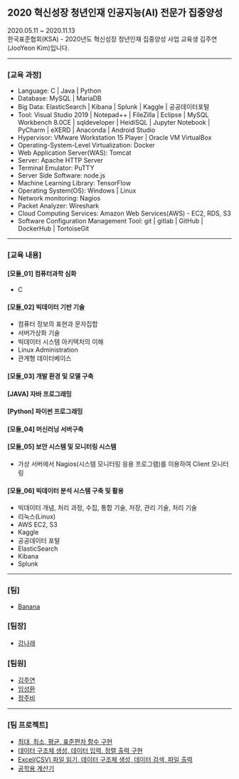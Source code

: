 ## 2020 혁신성장 청년인재 인공지능(AI) 전문가 집중양성
2020.05.11 ~ 2020.11.13 <br>
한국표준협회(KSA) - 2020년도 혁신성장 청년인재 집중양성 사업 교육생 김주연(JooYeon Kim)입니다. <br>
<hr>
<h3>[교육 과정]</h3>
<ul>
  <li> Language: C | Java | Python </li>
  <li> Database: MySQL | MariaDB</li>
  <li> Big Data: ElasticSearch | Kibana | Splunk | Kaggle | 공공데이터포털</li>
  <li> Tool: Visual Studio 2019 | Notepad++ | FileZilla | Eclipse | MySQL Workbench 8.0CE | sqldeveloper | HeidiSQL | Jupyter Notebook | PyCharm | eXERD | Anaconda | Android Studio  </li>
  <li> Hypervisor: VMware Workstation 15 Player | Oracle VM VirtualBox </li>
  <li> Operating-System-Level Virtualization: Docker </li>
  <li> Web Application Server(WAS): Tomcat </li>
  <li> Server: Apache HTTP Server </li>
  <li> Terminal Emulator: PuTTY</li>
  <li> Server Side Software: node.js </li>
  <li> Machine Learning Library: TensorFlow </li>
  <li> Operating System(OS): Windows | Linux </li>
  <li> Network monitoring: Nagios </li>
  <li> Packet Analyzer: Wireshark </li>
  <li> Cloud Computing Services: Amazon Web Services(AWS) - EC2, RDS, S3 </li>
  <li> Software Configuration Management Tool: git | gitlab | GitHub | DockerHub | TortoiseGit </li>
  </ul>
  <hr>
  
  <h3>[교육 내용]</h3>
  <h4>[모듈_01] 컴퓨터과학 심화</h4>
  <ul>
  <li>C</li>
  </ul>
  
  <h4>[모듈_02] 빅데이터 기반 기술</h4>
  <ul> 
  <li>컴퓨터 정보의 표현과 문자집합</li>
  <li>서버가상화 기술</li>
  <li>빅데이터 시스템 아키텍처의 이해</li>
  <li>Linux Administration</li>
  <li>관계형 데이터베이스</li>
  </ul>
  
  <h4>[모듈_03] 개발 환경 및 모델 구축 </h4>
  
  <h4>[JAVA] 자바 프로그래밍 </h4>
  
  <h4>[Python] 파이썬 프로그래밍 </h4>
  
  <h4>[모듈_04] 머신러닝 서버구축 </h4>
  
  <h4>[모듈_05] 보안 시스템 및 모니터링 시스템 </h4>
  <ul>
  <li>가상 서버에서 Nagios(시스템 모니터링 응용 프로그램)를 이용하여 Client 모니터링</li>
  </ul>
  
  <h4>[모듈_06] 빅데이터 분석 시스템 구축 및 활용 </h4>
  <ul>
  <li>빅데이터 개념, 처리 과정, 수집, 통합 기술, 저장, 관리 기술, 처리 기술</li>
  <li>리눅스(Linux)</li>
  <li>AWS EC2, S3</li>
  <li>Kaggle</li>
  <li>공공데이터 포털</li>
  <li>ElasticSearch</li>
  <li>Kibana</li>
  <li>Splunk</li>
  </ul>
  <hr>

<h3>[팀]</h3>
<ul>
  <li><a href="https://github.com/ksa-banana/C_Language">Banana</a></li>
  </ul>
<h3>[팀장]</h3>
 <ul>
  <li><a href = "https://github.com/kang-hana" >강나래</a></li>
</ul>
  
<h3>[팀원]</h3>
 <ul>
  <li><a href="https://github.com/jysaa5">김주연</a></li>
  <li><a href="https://github.com/SeongHwan-Lim">임성환</a></li>
  <li><a href="https://github.com/JoobeeJung">정주비</a></li>
 </ul>
<hr>

<h3>[팀 프로젝트]</h3>
<ul>
  <li>
    <a href ="https://github.com/ksa-banana/C_Language/tree/master/TeamProject_20200515/version_1.0">최대, 최소, 평균, 표준편차 함수 구현</a>
  </li>
  <li>
    <a href ="https://github.com/ksa-banana/C_Language/tree/master/TeamProject_20200518/version_1.0">데이터 구조체 생성, 데이터 입력, 정렬 출력 구현</a>
  </li>
    <li>
    <a href ="https://github.com/ksa-banana/C_Language/tree/master/TeamProject_20200519/version_1.1">Excel(CSV) 파일 읽기, 데이터 구조체 생성, 데이터 검색, 파일 출력 </a>
  </li>
  <li>
    <a href="https://github.com/ksa-banana/Java_Programming">공학용 계산기</a>
  </li>
  </ul>
